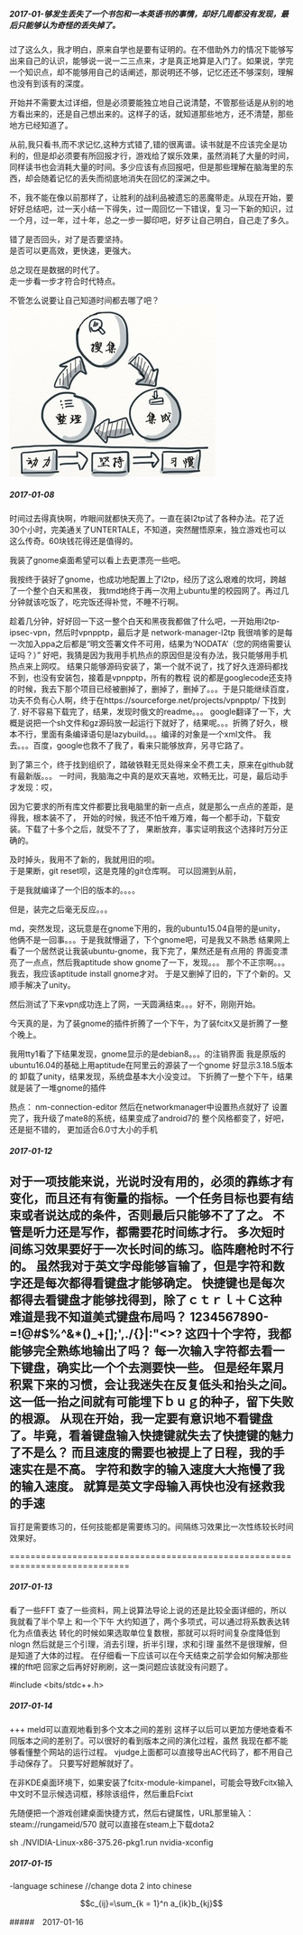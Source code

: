 ##### 2017-01-够发生丢失了一个书包和一本英语书的事情，却好几周都没有发现，最后只能够认为奇怪的丢失掉了。　　
过了这么久，我才明白，原来自学也是要有证明的。在不借助外力的情况下能够写出来自己的认识，能够说一说一二三点来，才是真正地算是入门了。如果说，学完一个知识点，却不能够用自己的话阐述，那说明还不够，记忆还还不够深刻，理解也没有到该有的深度。　　

开始并不需要太过详细，但是必须要能独立地自己说清楚，不管那些话是从别的地方看出来的，还是自己想出来的。这样子的话，就知道那些地方，还不清楚，那些地方已经知道了。　　

从前,我只看书,而不求记忆,这种方式错了,错的很离谱。读书就是不应该完全是功利的，但是却必须要有所回报才行，游戏给了娱乐效果，虽然消耗了大量的时间，同样读书也会消耗大量的时间。多少应该有点回报吧，但是那些理解在脑海里的东西，却会随着记忆的丢失而彻底地消失在回忆的深渊之中。  

不，我不能在像以前那样了，让胜利的战利品被遗忘的恶魔带走。从现在开始，要好好总结吧，过一天小结一下得失，过一周回忆一下错误，复习一下新的知识，过一个月，过一年，过十年，总之一步一脚印吧，好歹让自己明白，自己走了多久。  

错了是否回头，对了是否要坚持。  
是否可以更高效，更快速，更强大。

总之现在是数据的时代了。  
走一步看一步才符合时代特点。  

不管怎么说要让自己知道时间都去哪了吧？
![search-save](/assets/images/others/search-save.jpg)



##### 2017-01-08
时间过去得真快啊，咋眼间就都快天亮了。一直在装l2tp试了各种办法。花了近30个小时，完美通关了UNTERTALE，不知道，突然醒悟原来，独立游戏也可以这么传奇。60块钱花得还是值得的。

我装了gnome桌面希望可以看上去更漂亮一些吧。

我按终于装好了gnome，也成功地配置上了l2tp，经历了这么艰难的坎坷，跨越了一个整个白天和黑夜，
我tmd地终于再一次用上ubuntu里的校园网了。再过几分钟就该吃饭了，吃完饭还得补觉，不睡不行啊。


趁着几分钟，好好回一下这一整个白天和黑夜我都做了什么吧，一开始用l2tp-ipsec-vpn，然后时vpnpptp，最后才是
network-manager-l2tp
我很啃爹的是每一次加入ppa之后都是“明文签署文件不可用，结果为‘NODATA’（您的网络需要认证吗？）”
好吧，我猜是因为我用手机热点的原因但是没有办法，我只能够用手机热点来上网哎。
结果只能够源码安装了，第一个就不说了，找了好久连源码都找不到，也没有安装包，接着是vpnpptp，所有的教程
说的都是googlecode还支持的时候，我去下那个项目已经被删掉了，删掉了，删掉了。。。于是只能继续百度，
功夫不负有心人啊，终于在https://sourceforge.net/projects/vpnpptp/ 下找到了.
好不容易下载完了，结果，发现时俄文的readme。。。  google翻译了一下，大概是说把一个sh文件和gz源码放一起运行下就好了，结果呢。。。折腾了好久，根本不行，里面有条编译语句是lazybuild。。。编译的对象是一个xml文件。
我去。。。百度，google也救不了我了，看来只能够放弃，另寻它路了。

到了第三个，终于找到组织了，踏破铁鞋无觅处得来全不费工夫，原来在github就有最新版。。。
一时间，我脑海之中真的是欢天喜地，欢畅无比，可是，最后动手才发现：哎，

因为它要求的所有库文件都要比我电脑里的新一点点，就是那么一点点的差距，是得我，根本装不了，
开始的时候，我还不怕千难万难，每一个都手动，下载安装。下载了十多个之后，就受不了了，
果断放弃，事实证明我这个选择时万分正确的。

及时掉头，我用不了新的，我就用旧的呗。  
于是果断，git reset呗，这是克隆的git仓库啊。
可以回溯到从前，

于是我就编译了一个旧的版本的。。。。

但是，装完之后毫无反应。。。

md，突然发现，这玩意是在gnome下用的，我的ubuntu15.04自带的是unity，
他俩不是一回事。。。于是我就懵逼了，下个gnome吧，可是我又不熟悉
结果网上看了一个居然说让我装ubuntu-gnome，我下完了，果然还是有点用的
界面变漂亮了一点点，然后我aptitude show gnome了一下，发现。。。
那个不正宗啊。。。我去，我应该aptitude install gnome才对。
于是又删掉了旧的，下了个新的。又顺手解决了unity。

然后测试了下来vpn成功连上了网，一天圆满结束。。。好不，刚刚开始。

今天真的是，为了装gnome的插件折腾了一个下午，为了装fcitx又是折腾了一整个晚上。

我用tty1看了下结果发现，gnome显示的是debian8。。。的注销界面
我是原版的ubuntu16.04的基础上用aptitude在阿里云的源装了一个gnome
好显示3.18.5版本的
卸载了unity，结果发现，系统盘基本大小没变过。
下折腾了一整个下午，结果就是装了一堆gnome的插件

热点：
nm-connection-editor
然后在networkmanager中设置热点就好了
设置完了，我升级了mate8的系统，结果变成了android7的
整个风格都变了，好吧，还是挺不错的，
更加适合6.0寸大小的手机


##### 2017-01-12
对于一项技能来说，光说时没有用的，必须的靠练才有变化，而且还有有衡量的指标。一个任务目标也要有结束或者说达成的条件，否则最后只能够不了了之。
不管是听力还是写作，都需要花时间练才行。
多次短时间练习效果要好于一次长时间的练习。临阵磨枪时不行的。
虽然我对于英文字母能够盲输了，但是字符和数字还是每次都得看键盘才能够确定。
快捷键也是每次都得去看键盘才能够找得到，除了ｃｔｒｌ＋Ｃ这种
难道是我不知道美式键盘布局吗？
1234567890-=!@#$%^&*()_+[]\;',./{}|:"<>?
这四十个字符，我都能够完全熟练地输出了吗？
每一次输入字符都去看一下键盘，确实比一个个去测要快一些。
但是经年累月积累下来的习惯，会让我迷失在反复低头和抬头之间。
这一低一抬之间就有可能埋下ｂｕｇ的种子，留下失败的根源。
从现在开始，我一定要有意识地不看键盘了。毕竟，看着键盘输入快捷键就失去了快捷键的魅力了不是么？
而且速度的需要也被提上了日程，我的手速实在是不高。
字符和数字的输入速度大大拖慢了我的输入速度。
就算是英文字母输入再快也没有拯救我的手速
-----------------------------------------------------------------------------
盲打是需要练习的，任何技能都是需要练习的。间隔练习效果比一次性练较长时间效果好。


=============================================================================


##### 2017-01-13
看了一些FFT 查了一些资料，网上说算法导论上说的还是比较全面详细的，所以我就看了半个早上
和一个下午
大约知道了，两个多项式，可以通过将系数表达转化为点值表达
转化的时候如果选取单位复数根，那就可以将时间复杂度降低到nlogn
然后就是三个引理，消去引理，折半引理，求和引理
虽然不是很理解，但是知道了大体的过程。
在仔细看一下应该可以在今天结束之前学会如何解决那些裸的fft吧
回家之后再好好刷刷，这一类问题应该就没有问题了。

#include <bits/stdc++.h>


##### 2017-01-14
+++
meld可以直观地看到多个文本之间的差别
这样子以后可以更加方便地查看不同版本之间的差别了。可以很好的看到版本之间的演化过程，虽然
我现在都不能够看懂整个网站的运行过程。
vjudge上面都可以直接导出AC代码了，都不用自己手动保存了。
只要写好题解就好了。

在非KDE桌面环境下，如果安装了fcitx-module-kimpanel，可能会导致Fcitx输入中文时不显示候选词框，移除该组件，然后重启Fcixt

先随便把一个游戏创建桌面快捷方式，然后右键属性，URL那里输入：steam://rungameid/570
就可以直接在steam上下载dota2

sh ./NVIDIA-Linux-x86-375.26-pkg1.run 
nvidia-xconfig 



##### 2017-01-15

-language schinese    //change dota 2 into chinese

$$c_{ij}=\sum_{k = 1}^n a_{ik}b_{kj}$$


#####　2017-01-16
